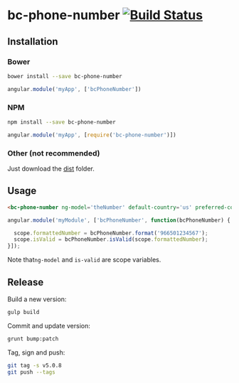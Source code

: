 # bc-phone-number [![Build Status](https://travis-ci.org/blockchain/bc-phone-number.svg?branch=master)](https://travis-ci.org/blockchain/bc-phone-number)

## Installation

### Bower
```bash
bower install --save bc-phone-number
```
```js
angular.module('myApp', ['bcPhoneNumber'])
```

### NPM
```bash
npm install --save bc-phone-number
```
```js
angular.module('myApp', [require('bc-phone-number')])
```

### Other (not recommended)
Just download the [dist](https://github.com/blockchain/bc-phone-number/tree/master/dist) folder.

## Usage
```html
<bc-phone-number ng-model='theNumber' default-country='us' preferred-countries='us gb ca' is-valid='isValid'></bc-phone-number>
```

```js
angular.module('myModule', ['bcPhoneNumber', function(bcPhoneNumber) {

  scope.formattedNumber = bcPhoneNumber.format('966501234567');
  scope.isValid = bcPhoneNumber.isValid(scope.formattedNumber);
}]);
```

Note that`ng-model` and `is-valid` are scope variables.

## Release

Build a new version:

```sh
gulp build
```

Commit and update version:

```sh
grunt bump:patch
```

Tag, sign and push:

```sh
git tag -s v5.0.8
git push --tags
```
